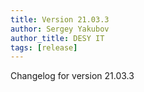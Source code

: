 ```yaml
---
title: Version 21.03.3
author: Sergey Yakubov
author_title: DESY IT
tags: [release]
---
```


Changelog for version 21.03.3
